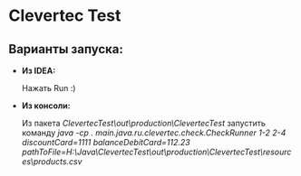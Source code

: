# Clevertec Test

## Варианты запуска: 
- **Из IDEA:**
  
    Нажать Run :)
- **Из консоли:** 

    Из пакета *ClevertecTest\out\production\ClevertecTest* запустить 
    команду *java -cp .  main.java.ru.clevertec.check.CheckRunner 1-2 2-4 discountCard=1111 balanceDebitCard=112.23 pathToFile=H:\Java\ClevertecTest\out\production\ClevertecTest\resources\products.csv*